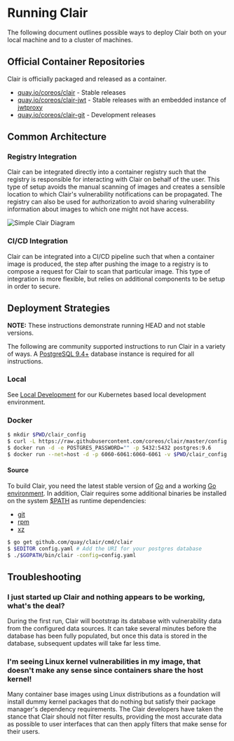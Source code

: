 # Running Clair

The following document outlines possible ways to deploy Clair both on your local machine and to a cluster of machines.

## Official Container Repositories

Clair is officially packaged and released as a container.

* [quay.io/coreos/clair] - Stable releases
* [quay.io/coreos/clair-jwt] - Stable releases with an embedded instance of [jwtproxy]
* [quay.io/coreos/clair-git] - Development releases

[quay.io/coreos/clair]: https://quay.io/repository/coreos/clair
[jwtproxy]: https://github.com/coreos/jwtproxy
[quay.io/coreos/clair-jwt]: https://quay.io/repository/coreos/clair-jwt
[quay.io/coreos/clair-git]: https://quay.io/repository/coreos/clair-git

## Common Architecture

### Registry Integration

Clair can be integrated directly into a container registry such that the registry is responsible for interacting with Clair on behalf of the user.
This type of setup avoids the manual scanning of images and creates a sensible location to which Clair's vulnerability notifications can be propagated.
The registry can also be used for authorization to avoid sharing vulnerability information about images to which one might not have access.

![Simple Clair Diagram](https://cloud.githubusercontent.com/assets/343539/21630809/c1adfbd2-d202-11e6-9dfe-9024139d0a28.png)

### CI/CD Integration

Clair can be integrated into a CI/CD pipeline such that when a container image is produced, the step after pushing the image to a registry is to compose a request for Clair to scan that particular image.
This type of integration is more flexible, but relies on additional components to be setup in order to secure.

## Deployment Strategies

**NOTE:** These instructions demonstrate running HEAD and not stable versions.

The following are community supported instructions to run Clair in a variety of ways.
A [PostgreSQL 9.4+] database instance is required for all instructions.

[PostgreSQL 9.4+]: https://www.postgresql.org

### Local

[Local Development]: ./local-development.md

See [Local Development] for our Kubernetes based local development environment.

### Docker

```sh
$ mkdir $PWD/clair_config
$ curl -L https://raw.githubusercontent.com/coreos/clair/master/config.yaml.sample -o $PWD/clair_config/config.yaml
$ docker run -d -e POSTGRES_PASSWORD="" -p 5432:5432 postgres:9.6
$ docker run --net=host -d -p 6060-6061:6060-6061 -v $PWD/clair_config:/config quay.io/coreos/clair-git:latest -config=/config/config.yaml
```

#### Source

To build Clair, you need the latest stable version of [Go] and a working [Go environment].
In addition, Clair requires some additional binaries be installed on the system [$PATH] as runtime dependencies:

* [git]
* [rpm]
* [xz]

[Go]: https://github.com/golang/go/releases
[Go environment]: https://golang.org/doc/code.html
[git]: https://git-scm.com
[rpm]: http://www.rpm.org
[xz]: http://tukaani.org/xz
[$PATH]: https://en.wikipedia.org/wiki/PATH_(variable)

```sh
$ go get github.com/quay/clair/cmd/clair
$ $EDITOR config.yaml # Add the URI for your postgres database
$ ./$GOPATH/bin/clair -config=config.yaml
```

## Troubleshooting

### I just started up Clair and nothing appears to be working, what's the deal?

During the first run, Clair will bootstrap its database with vulnerability data from the configured data sources.
It can take several minutes before the database has been fully populated, but once this data is stored in the database, subsequent updates will take far less time.

### I'm seeing Linux kernel vulnerabilities in my image, that doesn't make any sense since containers share the host kernel!

Many container base images using Linux distributions as a foundation will install dummy kernel packages that do nothing but satisfy their package manager's dependency requirements.
The Clair developers have taken the stance that Clair should not filter results, providing the most accurate data as possible to user interfaces that can then apply filters that make sense for their users.
